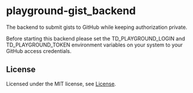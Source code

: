 # playground-gist_backend

The backend to submit gists to GitHub while keeping authorization private.

Before starting this backend please set the TD_PLAYGROUND_LOGIN and TD_PLAYGROUND_TOKEN environment variables on your system to your GitHub access credentials.

## License

Licensed under the MIT license, see [License](./LICENSE.md).
